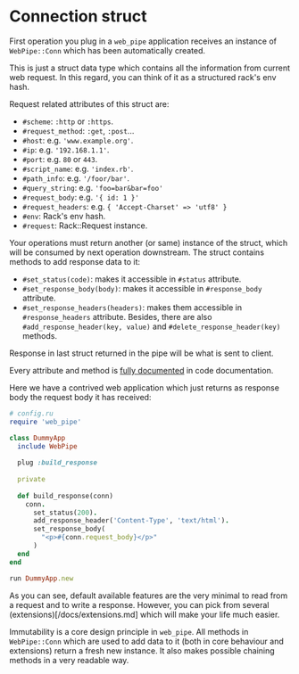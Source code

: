 # Connection struct

First operation you plug in a `web_pipe` application receives an instance of
`WebPipe::Conn` which has been automatically created.

This is just a struct data type which contains all the information from current
web request. In this regard, you can think of it as a structured rack's env
hash.

Request related attributes of this struct are:

- `#scheme`: `:http` or `:https`.
- `#request_method`: `:get`, `:post`...
- `#host`: e.g. `'www.example.org'`.
- `#ip`:  e.g. `'192.168.1.1'`.
- `#port`: e.g. `80` or `443`.
- `#script_name`: e.g. `'index.rb'`.
- `#path_info`: e.g. `'/foor/bar'`.
- `#query_string`: e.g. `'foo=bar&bar=foo'`
- `#request_body`: e.g. `'{ id: 1 }'`
- `#request_headers`: e.g. `{ 'Accept-Charset' => 'utf8' }`
- `#env`: Rack's env hash.
- `#request`: Rack::Request instance.

Your operations must return another (or same) instance of the struct, which
will be consumed by next operation downstream. The struct contains methods to
add response data to it:

- `#set_status(code)`: makes it accessible in `#status` attribute.
- `#set_response_body(body)`: makes it accessible in `#response_body`
  attribute.
- `#set_response_headers(headers)`: makes them accessible in
  `#response_headers` attribute. Besides, there are also
  `#add_response_header(key, value)` and `#delete_response_header(key)`
  methods.

Response in last struct returned in the pipe will be what is sent to client.

Every attribute and method is [fully
documented](https://www.rubydoc.info/github/waiting-for-dev/web_pipe/master/WebPipe/Conn)
in code documentation.

Here we have a contrived web application which just returns as response body
the request body it has received:

```ruby
# config.ru
require 'web_pipe'

class DummyApp
  include WebPipe
  
  plug :build_response
  
  private
  
  def build_response(conn)
    conn.
      set_status(200).
      add_response_header('Content-Type', 'text/html').
      set_response_body(
        "<p>#{conn.request_body}</p>"
      )
  end
end

run DummyApp.new
```

As you can see, default available features are the very minimal to read from a
request and to write a response. However, you can pick from several
(extensions)[/docs/extensions.md] which will make your life much easier.

Immutability is a core design principle in `web_pipe`. All methods in
`WebPipe::Conn` which are used to add data to it (both in core behaviour and
extensions) return a fresh new instance. It also makes possible chaining
methods in a very readable way.
